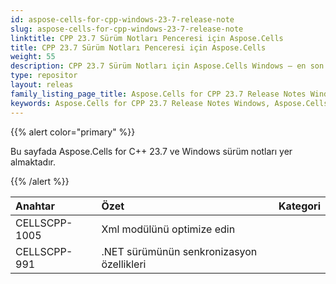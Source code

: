 ```yaml
---
id: aspose-cells-for-cpp-windows-23-7-release-note
slug: aspose-cells-for-cpp-windows-23-7-release-note
linktitle: CPP 23.7 Sürüm Notları Penceresi için Aspose.Cells
title: CPP 23.7 Sürüm Notları Penceresi için Aspose.Cells
weight: 55
description: CPP 23.7 Sürüm Notları için Aspose.Cells Windows – en son geliştirmeler, yeni özellikler ve düzeltmeler
type: repositor
layout: releas
family_listing_page_title: Aspose.Cells for CPP 23.7 Release Notes Window
keywords: Aspose.Cells for CPP 23.7 Release Notes Windows, Aspose.Cells for CPP 23.7 Windows updates and fixe
---
```

{{% alert color="primary" %}}

Bu sayfada Aspose.Cells for C++ 23.7 ve Windows sürüm notları yer almaktadır.

{{% /alert %}}

|**Anahtar**|**Özet**|**Kategori**|
| :- | :- | :- |
|CELLSCPP-1005|Xml modülünü optimize edin|
|CELLSCPP-991|.NET sürümünün senkronizasyon özellikleri|
